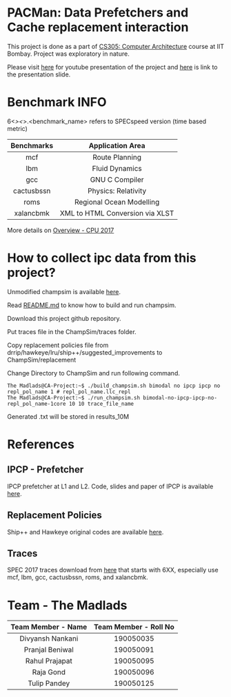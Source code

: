 # PACMan: Data Prefetchers and Cache replacement interaction

This project is done as a part of [CS305: Computer Architecture](https://www.cse.iitb.ac.in/~biswa/courses/CS305/schedule.html) course at IIT Bombay. Project was exploratory in nature.

Please visit [here](https://www.cse.iitb.ac.in/~biswa/courses/CS305/schedule.html) for youtube presentation of the project and [here](https://www.youtube.com/watch?v=EH_5PRf8In8) is link to the presentation slide.

# Benchmark INFO

6<_><_>.<benchmark_name> refers to SPECspeed version (time based metric)

| Benchmarks | Application Area                 |
|:----------:|:--------------------------------:|	
| mcf        | Route Planning                   |
| lbm        | Fluid Dynamics                   |
| gcc        | GNU C Compiler                   |
| cactusbssn | Physics: Relativity              |
| roms       | Regional Ocean Modelling         |
| xalancbmk  | XML to HTML Conversion via XLST  |

More details on [Overview - CPU 2017](https://www.spec.org/cpu2017/Docs/overview.html#benchmarks)

# How to collect ipc data from this project?
Unmodified champsim is available [here](https://github.com/ChampSim/ChampSim). 

Read [README.md](https://github.com/ChampSim/ChampSim#readme) to know how to build and run champsim.

Download this project github repository.

Put traces file in the ChampSim/traces folder.

Copy replacement policies file from drrip/hawkeye/lru/ship++/suggested_improvements to ChampSim/replacement

Change Directory to ChampSim and run following command.

```console
The Madlads@CA-Project:~$ ./build_champsim.sh bimodal no ipcp ipcp no repl_pol_name 1 # repl_pol_name.llc_repl
The Madlads@CA-Project:~$ ./run_champsim.sh bimodal-no-ipcp-ipcp-no-repl_pol_name-1core 10 10 trace_file_name
```
Generated .txt will be stored in results_10M

# References

## IPCP - Prefetcher

IPCP prefetcher at L1 and L2. Code, slides and paper of IPCP is available [here](https://dpc3.compas.cs.stonybrook.edu/?final_programs).

## Replacement Policies
Ship++ and Hawkeye original codes are available [here](https://crc2.ece.tamu.edu/?page_id=53).

## Traces

SPEC 2017 traces download from [here](https://hpca23.cse.tamu.edu/champsim-traces/speccpu/index.html) that starts with 6XX, especially use mcf, lbm, gcc, cactusbssn, roms, and xalancbmk.


# Team - The Madlads

| Team Member - Name  | Team Member - Roll No |
| :--: | :--: |
| Divyansh Nankani | 190050035 |
| Pranjal Beniwal | 190050091 |
| Rahul Prajapat | 190050095 |
| Raja Gond | 190050096 |
| Tulip Pandey | 190050125 |
